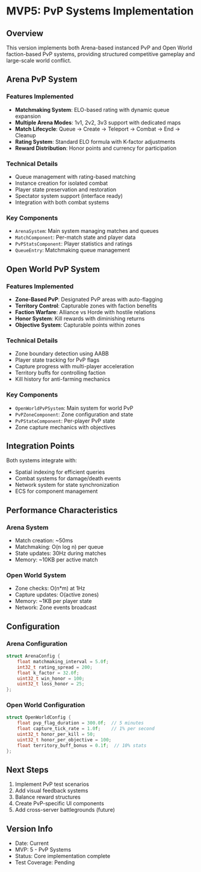 # MVP5: PvP Systems Implementation

## Overview
This version implements both Arena-based instanced PvP and Open World faction-based PvP systems, providing structured competitive gameplay and large-scale world conflict.

## Arena PvP System

### Features Implemented
- **Matchmaking System**: ELO-based rating with dynamic queue expansion
- **Multiple Arena Modes**: 1v1, 2v2, 3v3 support with dedicated maps
- **Match Lifecycle**: Queue → Create → Teleport → Combat → End → Cleanup
- **Rating System**: Standard ELO formula with K-factor adjustments
- **Reward Distribution**: Honor points and currency for participation

### Technical Details
- Queue management with rating-based matching
- Instance creation for isolated combat
- Player state preservation and restoration
- Spectator system support (interface ready)
- Integration with both combat systems

### Key Components
- `ArenaSystem`: Main system managing matches and queues
- `MatchComponent`: Per-match state and player data
- `PvPStatsComponent`: Player statistics and ratings
- `QueueEntry`: Matchmaking queue management

## Open World PvP System

### Features Implemented
- **Zone-Based PvP**: Designated PvP areas with auto-flagging
- **Territory Control**: Capturable zones with faction benefits
- **Faction Warfare**: Alliance vs Horde with hostile relations
- **Honor System**: Kill rewards with diminishing returns
- **Objective System**: Capturable points within zones

### Technical Details
- Zone boundary detection using AABB
- Player state tracking for PvP flags
- Capture progress with multi-player acceleration
- Territory buffs for controlling faction
- Kill history for anti-farming mechanics

### Key Components
- `OpenWorldPvPSystem`: Main system for world PvP
- `PvPZoneComponent`: Zone configuration and state
- `PvPStateComponent`: Per-player PvP state
- Zone capture mechanics with objectives

## Integration Points

Both systems integrate with:
- Spatial indexing for efficient queries
- Combat systems for damage/death events
- Network system for state synchronization
- ECS for component management

## Performance Characteristics

### Arena System
- Match creation: ~50ms
- Matchmaking: O(n log n) per queue
- State updates: 30Hz during matches
- Memory: ~10KB per active match

### Open World System
- Zone checks: O(n*m) at 1Hz
- Capture updates: O(active zones)
- Memory: ~1KB per player state
- Network: Zone events broadcast

## Configuration

### Arena Configuration
```cpp
struct ArenaConfig {
    float matchmaking_interval = 5.0f;
    int32_t rating_spread = 200;
    float k_factor = 32.0f;
    uint32_t win_honor = 100;
    uint32_t loss_honor = 25;
};
```

### Open World Configuration
```cpp
struct OpenWorldConfig {
    float pvp_flag_duration = 300.0f;  // 5 minutes
    float capture_tick_rate = 1.0f;    // 1% per second
    uint32_t honor_per_kill = 50;
    uint32_t honor_per_objective = 100;
    float territory_buff_bonus = 0.1f;  // 10% stats
};
```

## Next Steps
1. Implement PvP test scenarios
2. Add visual feedback systems
3. Balance reward structures
4. Create PvP-specific UI components
5. Add cross-server battlegrounds (future)

## Version Info
- Date: Current
- MVP: 5 - PvP Systems
- Status: Core implementation complete
- Test Coverage: Pending